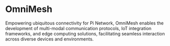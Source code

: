 # OmniMesh
Empowering ubiquitous connectivity for Pi Network, OmniMesh enables the development of multi-modal communication protocols, IoT integration frameworks, and edge computing solutions, facilitating seamless interaction across diverse devices and environments.
